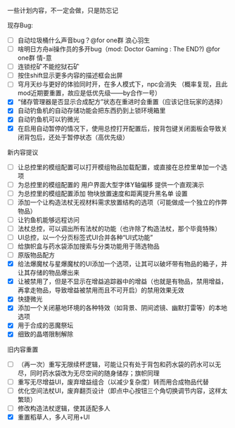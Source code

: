 ﻿一些计划内容，不一定会做，只是防忘记

现存Bug:
- [ ] 自动垃圾桶什么声音bug？@for one群 浪心羽生
- [ ] 啥明日方舟ai操作员的多开bug（mod: Doctor Gaming : The END?) @for one群 情-意
- [ ] 连锁挖矿不能挖狱石矿
- [ ] 按住shift显示更多内容的描述框会出屏
- [ ] 穹月天纱与更好的体验同时开，在多人模式下，npc会消失 （概率复现，且此mod近期要重置，故应是低优先级——by合作一号）
- [x] “储存管理器是否显示合成配方”状态在重进时会重置（应该记住玩家的选择）
- [x] 自动钓鱼机的自动存储功能会把东西扔到上锁环境箱里
- [x] 自动钓鱼机可以钓微光
- [x] 在启用自动暂停的情况下，使用总控打开配置后，按背包键关闭面板会导致关闭背包后，还处于暂停状态（高优先级）

新内容提议
- [ ] 让总控里的模组配置可以打开模组物品加载配置，或直接在总控里单加一个选项
- [ ] 为总控里的模组配置的 用户界面大型字体Y轴偏移 提供一个直观演示
- [ ] 为总控里的模组配置添加 物块放置速度和距离提升黑名单 设置
- [ ] 添加一个让构造法杖无视材料需求放置结构的选项（可能做成一个独立的作弊物品）
- [ ] 让钓鱼机能够远程访问
- [ ] 法杖总控，可以调出所有法杖的功能（也许除了构造法杖，那个毕竟特殊）
- [ ] UI总控，以一个分页标签式UI合并各种“UI式功能”
- [ ] 给旗帜盒与药水袋添加搜索与分类功能用于筛选物品
- [ ] 原版物品配方
- [x] 给法爆魔杖与星爆魔杖的UI添加一个选项，让其可以破坏带有物品的箱子，并让其存储的物品爆出来
- [x] 让被禁用了，但是不显示在增益追踪器中的增益（也就是有物品，禁用增益，再拿走物品，导致增益被禁用而且不可开启）的禁用效果无效
- [x] 快捷微光
- [x] 添加一个关闭墓地环境的各种特效（如背景、阴间滤镜、幽默打雷等）的本地选项
- [x] 用于合成的恶魔祭坛
- [x] 细致的晶塔限制解除

旧内容重置
- [ ] （再一次）重写无限续杯逻辑，可能让只有处于背包和药水袋的药水可以无尽，同时药水袋改为无尽空间的随身储存；旗帜同理
- [ ] 重写无尽增益UI，废弃增益组合（以减少复杂度）转而用合成物品代替
- [ ] 优化空间法杖UI，废弃翻页设计（即点中心按钮三个角切换调节内容，这样太繁琐）
- [ ] 修改构造法杖逻辑，使其适配多人
- [x] 重置稻草人，多人可用+UI